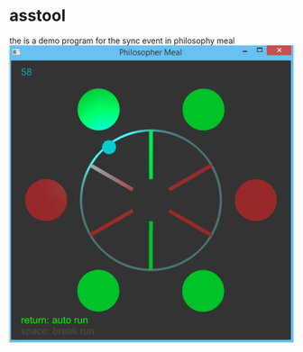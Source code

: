 # asstool
the is a demo program for the sync event in philosophy meal<br>
![capture](https://github.com/xue-blood/phimeal/blob/master/Capture.PNG)
